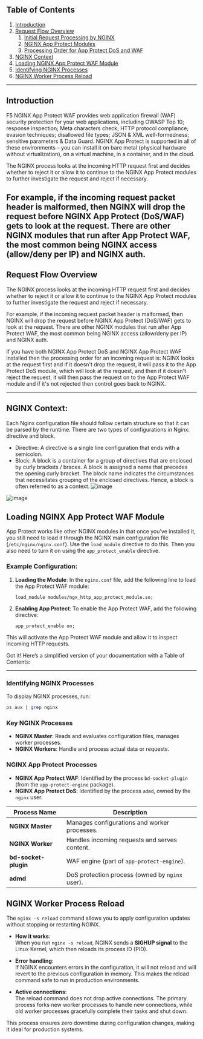 ## Table of Contents

1. [Introduction](#introduction)
2. [Request Flow Overview](#request-flow-overview)
   1. [Initial Request Processing by NGINX](#initial-request-processing-by-nginx)
   2. [NGINX App Protect Modules](#nginx-app-protect-modules)
   3. [Processing Order for App Protect DoS and WAF](#processing-order-for-app-protect-dos-and-waf)
3. [NGINX Context](#NGINX-Context)
4. [Loading NGINX App Protect WAF Module](#loading-nginx-app-protect-waf-module)
5. [Identifying NGINX Processes](#Identifying-nginx-processes)
6. [NGINX Worker Process Reload](NGINX-Worker-Process-Reload)

---

## Introduction

F5 NGINX App Protect WAF provides web application firewall (WAF) security protection for your web applications, including OWASP Top 10; response inspection; Meta characters check; HTTP protocol compliance; evasion techniques; disallowed file types; JSON & XML well-formedness; sensitive parameters & Data Guard. NGINX App Protect is supported in all of these environments – you can install it on bare metal (physical hardware without virtualization), on a virtual machine, in a container, and in the cloud.


The NGINX process looks at the incoming HTTP request first and decides whether to reject it or allow it to continue to the NGINX App Protect modules to further investigate the request and reject if necessary.

For example, if the incoming request packet header is malformed, then NGINX will drop the request before NGINX App Protect (DoS/WAF) gets to look at the request. There are other NGINX modules that run after App Protect WAF, the most common being NGINX access (allow/deny per IP) and NGINX auth.
---

## Request Flow Overview

The NGINX process looks at the incoming HTTP request first and decides whether to reject it or allow it to continue to the NGINX App Protect modules to further investigate the request and reject if necessary.

For example, if the incoming request packet header is malformed, then NGINX will drop the request before NGINX App Protect (DoS/WAF) gets to look at the request. There are other NGINX modules that run after App Protect WAF, the most common being NGINX access (allow/deny per IP) and NGINX auth.

If you have both NGINX App Protect DoS and NGINX App Protect WAF installed then the processing order for an incoming request is: NGINX looks at the request first and if it doesn't drop the request, it will pass it to the App Protect DoS module, which will look at the request, and then if it doesn't reject the request, it will then pass the request on to the App Protect WAF module and if it's not rejected then control goes back to NGINX.

---

## NGINX Context: 

Each Nginx configuration file should follow certain structure so that it can be parsed by the runtime. There are two types of configurations in Nginx: directive and block. 

- Directive: A directive is a single line configuration that ends with a semicolon.
- Block: A block is a container for a group of directives that are enclosed by curly brackets / braces. A block is assigned a name that precedes the opening curly bracket. The block name indicates the circumstances that necessitates grouping of the enclosed directives. Hence, a block is often referred to as a context.
![image](https://github.com/user-attachments/assets/eb2898dd-a271-4936-96f0-5b0440bfa99c)

![image](https://github.com/user-attachments/assets/648c7064-4d07-4fbf-a251-6e36bec329ac)


## Loading NGINX App Protect WAF Module

App Protect works like other NGINX modules in that once you’ve installed it, you still need to load it through the NGINX main configuration file (`/etc/nginx/nginx.conf`). Use the `load_module` directive to do this. Then you also need to turn it on using the `app_protect_enable` directive.

### Example Configuration:

1. **Loading the Module**: In the `nginx.conf` file, add the following line to load the App Protect WAF module:

   ```nginx
   load_module modules/ngx_http_app_protect_module.so;
   ```

2. **Enabling App Protect**: To enable the App Protect WAF, add the following directive:

   ```nginx
   app_protect_enable on;
   ```

This will activate the App Protect WAF module and allow it to inspect incoming HTTP requests.

Got it! Here’s a simplified version of your documentation with a Table of Contents:

---

### Identifying NGINX Processes

To display NGINX processes, run:

```bash
ps aux | grep nginx
```

### Key NGINX Processes

- **NGINX Master**: Reads and evaluates configuration files, manages worker processes.
- **NGINX Workers**: Handle and process actual data or requests.

### NGINX App Protect Processes

- **NGINX App Protect WAF**: Identified by the process `bd-socket-plugin` (from the `app-protect-engine` package).
- **NGINX App Protect DoS**: Identified by the process `admd`, owned by the `nginx` user.

| Process Name           | Description                                               |
|------------------------|-----------------------------------------------------------|
| **NGINX Master**        | Manages configurations and worker processes.              |
| **NGINX Worker**        | Handles incoming requests and serves content.             |
| **bd-socket-plugin**    | WAF engine (part of `app-protect-engine`).                |
| **admd**                | DoS protection process (owned by `nginx` user).           |

## NGINX Worker Process Reload

The `nginx -s reload` command allows you to apply configuration updates without stopping or restarting NGINX. 

- **How it works**:  
  When you run `nginx -s reload`, NGINX sends a **SIGHUP signal** to the Linux Kernel, which then reloads its process ID (PID).
  
- **Error handling**:  
  If NGINX encounters errors in the configuration, it will not reload and will revert to the previous configuration in memory. This makes the reload command safe to run in production environments.

- **Active connections**:  
  The reload command does not drop active connections. The primary process forks new worker processes to handle new connections, while old worker processes gracefully complete their tasks and shut down.

This process ensures zero downtime during configuration changes, making it ideal for production systems.
